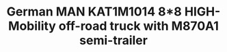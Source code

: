 ---
title: "German MAN KAT1M1014 8*8 HIGH-Mobility off-road truck with M870A1 semi-trailer"
price: 0 
desc: ""
img_path: "/assets/img/UA72125 .jpg"
brand: AMMO
available: true
special_offer: false
new: false
soon: false
cat: "Plasticne-Makete"
subcat: "PM-OSTALO"
subsubcat: ""
---